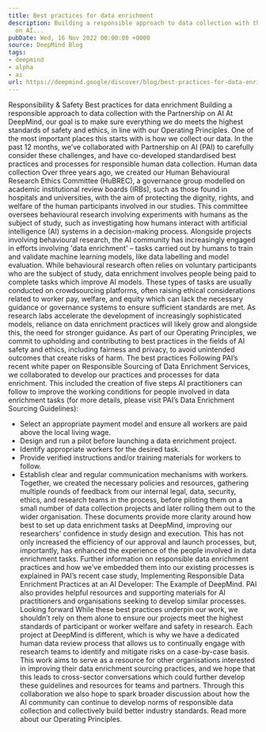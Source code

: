```yaml
---
title: Best practices for data enrichment
description: Building a responsible approach to data collection with the Partnership
  on AI...
pubDate: Wed, 16 Nov 2022 00:00:00 +0000
source: DeepMind Blog
tags:
- deepmind
- alpha
- ai
url: https://deepmind.google/discover/blog/best-practices-for-data-enrichment/
---
```


Responsibility & Safety
Best practices for data enrichment
Building a responsible approach to data collection with the Partnership on AI
At DeepMind, our goal is to make sure everything we do meets the highest standards of safety and ethics, in line with our Operating Principles. One of the most important places this starts with is how we collect our data. In the past 12 months, we’ve collaborated with Partnership on AI (PAI) to carefully consider these challenges, and have co-developed standardised best practices and processes for responsible human data collection.
Human data collection
Over three years ago, we created our Human Behavioural Research Ethics Committee (HuBREC), a governance group modelled on academic institutional review boards (IRBs), such as those found in hospitals and universities, with the aim of protecting the dignity, rights, and welfare of the human participants involved in our studies. This committee oversees behavioural research involving experiments with humans as the subject of study, such as investigating how humans interact with artificial intelligence (AI) systems in a decision-making process.
Alongside projects involving behavioural research, the AI community has increasingly engaged in efforts involving 'data enrichment' – tasks carried out by humans to train and validate machine learning models, like data labelling and model evaluation. While behavioural research often relies on voluntary participants who are the subject of study, data enrichment involves people being paid to complete tasks which improve AI models.
These types of tasks are usually conducted on crowdsourcing platforms, often raising ethical considerations related to worker pay, welfare, and equity which can lack the necessary guidance or governance systems to ensure sufficient standards are met. As research labs accelerate the development of increasingly sophisticated models, reliance on data enrichment practices will likely grow and alongside this, the need for stronger guidance.
As part of our Operating Principles, we commit to upholding and contributing to best practices in the fields of AI safety and ethics, including fairness and privacy, to avoid unintended outcomes that create risks of harm.
The best practices
Following PAI’s recent white paper on Responsible Sourcing of Data Enrichment Services, we collaborated to develop our practices and processes for data enrichment. This included the creation of five steps AI practitioners can follow to improve the working conditions for people involved in data enrichment tasks (for more details, please visit PAI’s Data Enrichment Sourcing Guidelines):
- Select an appropriate payment model and ensure all workers are paid above the local living wage.
- Design and run a pilot before launching a data enrichment project.
- Identify appropriate workers for the desired task.
- Provide verified instructions and/or training materials for workers to follow.
- Establish clear and regular communication mechanisms with workers.
Together, we created the necessary policies and resources, gathering multiple rounds of feedback from our internal legal, data, security, ethics, and research teams in the process, before piloting them on a small number of data collection projects and later rolling them out to the wider organisation.
These documents provide more clarity around how best to set up data enrichment tasks at DeepMind, improving our researchers' confidence in study design and execution. This has not only increased the efficiency of our approval and launch processes, but, importantly, has enhanced the experience of the people involved in data enrichment tasks.
Further information on responsible data enrichment practices and how we’ve embedded them into our existing processes is explained in PAI’s recent case study, Implementing Responsible Data Enrichment Practices at an AI Developer: The Example of DeepMind. PAI also provides helpful resources and supporting materials for AI practitioners and organisations seeking to develop similar processes.
Looking forward
While these best practices underpin our work, we shouldn’t rely on them alone to ensure our projects meet the highest standards of participant or worker welfare and safety in research. Each project at DeepMind is different, which is why we have a dedicated human data review process that allows us to continually engage with research teams to identify and mitigate risks on a case-by-case basis.
This work aims to serve as a resource for other organisations interested in improving their data enrichment sourcing practices, and we hope that this leads to cross-sector conversations which could further develop these guidelines and resources for teams and partners. Through this collaboration we also hope to spark broader discussion about how the AI community can continue to develop norms of responsible data collection and collectively build better industry standards.
Read more about our Operating Principles.